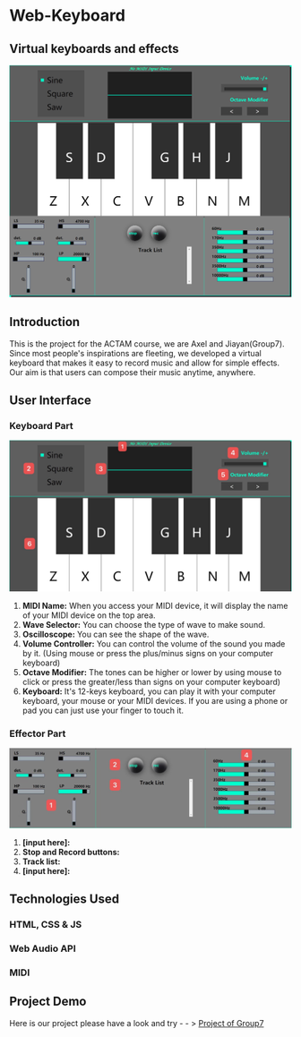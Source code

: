 # Web-Keyboard	

## Virtual keyboards and effects

![Whole Keyboard](screenshot\Whole%20Keyboard.png)

## Introduction

This is the project for the ACTAM course, we are Axel and Jiayan(Group7). Since most people's inspirations are fleeting, we developed a virtual keyboard that makes it easy to record music and allow for simple effects. Our aim is that users can compose their music anytime, anywhere. 

## User Interface

### Keyboard Part

![Keyboard Part](screenshot\Keyboard%20Part.jpg)

1. **MIDI Name:** When you access your MIDI device, it will display the name of your MIDI device on the top area.
2. **Wave Selector:** You can choose the type of wave to make sound. 
3. **Oscilloscope:** You can see the shape of the wave.
4. **Volume Controller:** You can control the volume of the sound you made by it. (Using mouse or press the plus/minus signs on your computer keyboard)
5. **Octave Modifier:** The tones can be higher or lower by using mouse to click or press the greater/less than signs on your computer keyboard)
6. **Keyboard:** It's 12-keys keyboard, you can play it with your computer keyboard, your mouse or your MIDI devices. If you are using a phone or pad you can just use your finger to touch it.

### Effector Part

![Effector part](screenshot\Effector%20part.jpg)

1. **[input here]:** 
2. **Stop and Record buttons:** 
3. **Track list:** 
4. **[input here]:** 

## Technologies Used

### HTML, CSS & JS

### Web Audio API

### MIDI

## Project Demo

Here is our project please have a look and try - - > [Project of Group7](https://cocii.github.io/Project_Group7/)

